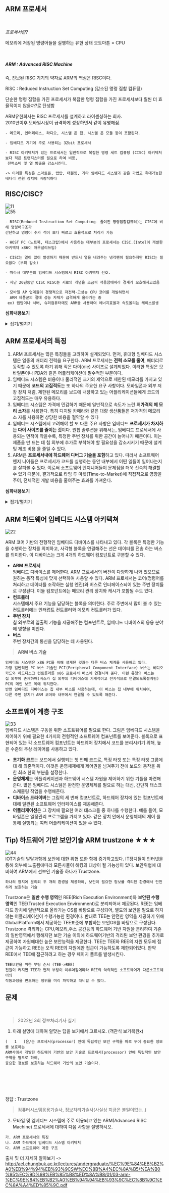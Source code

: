
## ARM 프로세서

<br>

*프로세서란?*

 메모리에 저장된 명령어들을 실행하는 유한 상태 오토마톤 = CPU

<br>

##### ARM : Advanced RISC Machine

즉, 진보된 RISC 기기의 약자로 ARM의 핵심은 RISC이다.

RISC : Reduced Instruction Set Computing (감소된 명령 집합 컴퓨팅)

단순한 명령 집합을 가진 프로세서가 복잡한 명령 집합을 가진 프로세서보다 훨씬 더 효율적이지 않을까?로 탄생함

ARM유한회사는 RISC 프로세서를 설계하고 라이센싱하는 회사.  
2010년이후 모바일시장이 급격하게 성장하면서 같이 유명해짐.


```
- 메모리, 인터페이스, 라디오, 시스템 온 칩, 시스템 온 모듈 등이 포함된다.

- 임베디드 기기에 주로 사용되는 32bit 프로세서

- RISC 아키텍처가 있는 프로세서는 일반적으로 복잡한 명령 세트 컴퓨팅 (CISC) 아키텍처보다 적은 트랜지스터를 필요로 하여 비용,
 전력소비 및 열 방출을 감소시킨다.

-> 이러한 특성은 스마트폰, 랩탑, 태블릿, 기타 임베디드 시스템과 같은 가볍고 휴대가능한 배터리 전원 장치에 바람직하다
```
## RISC/CISC?
![11](https://github.com/NoRuTnT/practice/assets/114069644/91e48154-536a-4435-9f1b-b45c087fcbc1) <br>
![55](https://github.com/jeonseongjae98/cs-study/assets/114069644/64e5e5fa-fd52-4d7f-aa38-5a2b0b50d754)


```
- RISC(Reduced Instruction Set Computing- 줄여진 명령집합컴퓨터)는 CISC에 비해 명령어구조가
간단하고 명령어 수가 적어 보다 빠르고 효율적으로 처리가 가능

- HOST PC (노트북, 데스크탑)에서 사용하는 대부분의 프로세서는 CISC.(Intel이 개발한 아키텍처 x86이 매우널리쓰임)

- CISC는 열이 많이 발생하기 때문에 반드시 열을 내려주는 냉각팬이 필요하지만 RISC는 필요없다 (부피 감소)

- 따라서 대부분의 임베디드 시스템에서 RISC 아키텍처 선호.

- 지난 20년동안 CISC RISC는 서로의 개념을 조금씩 적용함에따라 경계가 모호해지고있음

- 모바일 AP 업계들이 경쟁적으로 저전력-고성능 CPU 코어를 개발하면서
  ARM 제품군의 절대 성능 자체가 급격하게 올라가는 중
 ex) 랩탑이나 서버, 슈퍼컴퓨터에도 ARM을 사용하여 에너지효율과 속도올리는 케이스발생
```
**심화내용보기**
<details>
<summary>접기/펼치기</summary>

## RISC의 4가지 설계방식
**1. Instructions : 명령어의 복잡도를 줄여 성능을 향상**   
**명령어 RISC 프로세서**는 상대적으로 적은 수의 명령어군을 가지고 있다. 이 명령어
군은 한 사이클에 실행될 수 있는 간단한 연산들을 제공한다. 컴파일러와 프로그래머
는 간단한 명령어 몇 개를 조합하여 복잡한 연산들(예를 들어 나눗셈 연산 등)을 구현
한다. 일정한 길이의 명령어는 파이프라인 구현을 가능케 했는데, 이로써 현재의 명령
어를 해독(decode)하면서 다음 명령어를 읽어(fetch)들일 수 있게 되었다. 반면,
**CISC 프로세서**에서는 명령어의 길이가 고정되어 있지 않으며 한 명령어를 실행하는
데 많은 사이클이 소모된다.   
<br>
**2. Pipelines : 명령어 처리의 속도를 높임**   
파이프라인 명령어는 파이프라인에 의해 병렬로 실행될 수 있는 작은 단계로 쪼개져
실행된다. 이상적인 파이프라인에서는 한 사이클에 각 명령어를 한 단계씩 앞서 처리
하고, 명령어들은 한 파이프라인 단계에서 해독될 수 있다. **CISC 프로세서와 달리**,
마이크로 코드라 불리는 미니 프로그램에 의해 실행될 어떠한 명령어를 필요로 하지
않는다.     
<br>
**3. Registers : 데이터 저장을 위한 거대한 레지스터군을 제공**   
레지스터 RISC 프로세서는 거대한 레지스터군을 가지고 있으며, 이 레지스터에는
데이터와 주소가 저장될 수 있다. 레지스터들은 모든 데이터 처리 동작을 위해 사용되
는 빠른 로컬 메모리처럼 동작한다. 반면, **CISC 프로세서**는 특정 목적을 위한 전용
레지스터들을 가지고 있다.    
<br>
**4. Load-Store architecture 사용**   
로드-스토어(Load-Store) 아키텍처 프로세서는 보통 레지스터 안에 저장되어 있는
데이터를 이용하여 어떤 동작을 수행한다. 메모리에서 레지스터로 데이터를 읽어들일
때에는 로드 명령어를, 레지스터에서 메모리로 데이터를 저장할 때에는 스토어 명령
어를 사용한다. 메모리를 액세스하기 위해서는 비용이 들기 때문에, 메모리를 여러 번
액세스하는 대신, 레지스터 안에 저장되어 있는 데이터를 여러 번 사용하는 식으로,
데이터 처리 동작과 메모리 액세스를 분리하는 것이 좋다.
</details>

## ARM 프로세서의 특징
1. ARM 프로세서는 많은 특징들을 고려하여 설계되었다. 먼저, 휴대형 임베디드 시스템은
일종의 배터리 전력을 요구한다. ARM 프로세서는 **전력 소모를 줄여**, 배터리로 동작할
수 있도록 하기 위해 작은 다이(die) 사이즈로 설계되었다. 이러한 특징은 모바일폰이나
PDA와 같은 어플리케이션에 필수적인 부분이다.
2. 임베디드 시스템은 비용이나 물리적인 크기의 제약으로 제한된 메모리를 가지고 있기
때문에 **코드의 고집적도**는 또 하나의 주요한 요구 사항이다. 모바일폰과 외부 저장 장치
처럼, 제한된 메모리를 보드에 내장하고 있는 어플리케이션들에게 코드의 고집적도는
매우 유용하다.
3.  임베디드 시스템은 가격에 민감하기 때문에 일반적으로 속도가 느린 **저가격의 메
모리 소자**를 사용한다. 특히 디지털 카메라와 같은 대량 생산품들은 저가격의 메모리 소
자를 사용하면 상당한 비용을 절약할 수 있다
4. 임베디드 시스템에서 고려해야 할 또 다른 주요 사항은 임베디드 **프로세서가 차지하는
다이 사이즈를 줄이는 것**이다. 원칩 솔루션을 위해서는, 임베디드 프로세서에 사용되는
면적이 작을수록, 특정한 주변 장치를 위한 공간이 늘어나기 때문이다. 이는 제품을 만
드는 데 칩 외부에 추가로 부착해야 할 필요성을 감소시키기 때문에 설계 및 제조 비용
을 줄일 수 있다.
5. ARM은 **프로세서내에 하드웨어 디버그 기술을 포함**하고 있다. 따라서 소프트웨어 엔지
니어들은 프로세서가 코드를 실행하는 동안 내부에서 어떤 일들이 일어나는지를 살펴볼
수 있다. 이로써 소프트웨어 엔지니어들이 문제점을 더욱 신속히 해결할 수 있기 때문에,
결과적으로 타임 투 마켓(Time-to-Market)에 직접적으로 영향을 주어, 전체적인 개발
비용을 줄여주는 효과를 가져온다.

**심화내용보기**
<details>
<summary>접기/펼치기</summary>

## 임베디드 시스템을 위한 명령어 세트
- **가변 사이클로 실행되는 명령어**   
모든 ARM 명령어가 한 사이클로 실행되지는 않는다.
예를 들어, 다중 로드-스토어(multiple load-store) 명령어는 전송될 레지스터의 수
에 따라 실행 사이클이 달라진다. 데이터 전송은 연속적인 메모리 주소 상에서 이루
어질 수 있는데, 메모리를 연속적으로 액세스하는 것이 랜덤하게 메모리를 액세스하
는 것보다 더 빠르기 때문에 이런 방식의 데이터 전송은 성능을 향상시킨다. 여러 레
지스터의 전송은 일반적으로 함수의 시작과 끝에서 일어나기 때문에 이 또한 코드의
집적도를 향상시킬 수 있다. <br>
- **복잡한 명령어 처리를 위한 인라인 배럴 시프터(Inline Barrel Shifter)**   
인라인 배럴 시프터는 명령어에 의해 사용되기 전에 그 입력 레지스터 중의 하나를 미리 처리해주는
하드웨어 컴포넌트이다. 이것에 의해 코어의 성능과 코드 집적도를 향상시킬 수 있는
많은 명령어들을 포함할 수 있게 되었다. 이러한 특징에 대해서는 2, 3장에서 좀더
자세히 살펴보겠다. <br>
- **16비트 Thumb 명령어**   
ARM은 프로세서 코어에 Thumb이라는 16비트 명령어를 추가하여, ARM 코어가 16비트 명령어 또는 32비트 명령어로 실행될 수 있게 되었
다. 16비트 명령어들은 32비트 고정된 길이의 명령어에 비해 코드 집적도를 약 30%
정도 향상시켜 준다. <br>
- **조건부 실행**<br> 명령어들은 특정 조건이 만족되는 경우에만 실행될 수 있다. 이러한 특
징은 분기 명령어의 사용을 대폭 줄여 성능 향상과 코드 집적도에 향상을 가져왔다. <br>
- **DSP 확장 명령어** <br> 빠른 16×16비트의 곱셈 처리를 지원하기 위해 디지털 신호 처리
(DSP) 확장 명령어가 표준 ARM 명령어군에 추가되었다. 이로써 ARM 프로세서가
더욱 빠르게 수행될 수 있게 됨에 따라, 그동안 프로세서와 DSP를 함께 사용해오던
시스템을 대체하게 되었다. 

</details>


## ARM 하드웨어 임베디드 시스템 아키텍쳐
![22](https://github.com/jeonseongjae98/cs-study/assets/114069644/df66ce83-ac02-4269-b014-3e3af969c58f)

ARM 코어 기반의 전형적인 임베디드 디바이스를 나타내고 있다. 각 블록은 특정한 기능을 수행하는 장치를 의미하고, 사각형 블록을 연결해주는 선은 데이터를 전송
하는 버스를 의미한다. 이 디바이스는 크게 4개의 하드웨어 컴포넌트로 구분할 수 있다.
- **ARM 프로세서** <br>
임베디드 디바이스를 제어한다. ARM 프로세서의 버전이 다양하게 나와 있으므로 원하는 동작 특성에 맞게 선택하여 사용할 수 있다.
ARM 프로세서는 코어(명령어를 처리하고 데이터를 조작하는 실행 엔진)와 버스로 인터페이스되어 있는 주변 장치들로 구성된다.
이들 컴포넌트에는 메모리 관리 장치와 캐시가 포함될 수도 있다.
- **컨트롤러** <br>
시스템에서 주요 기능을 담당하는 블록을 의미한다. 주로 주변에서 많이 볼 수 있는 컨트롤러에는 인터럽트 컨트롤러와 메모리 컨트롤러가 있다.
- **주변 장치** <br>
칩 외부로의 입출력 기능을 제공해주는 컴포넌트로, 임베디드 디바이스의 응용 분야에 영향을 미친다.
- **버스** <br>
주변 장치간의 통신을 담당하는 데 사용된다.

> **ARM 버스 기술**

```
임베디드 시스템은 x86 PC를 위해 설계된 것과는 다른 버스 체계를 사용하고 있다.
가장 일반적인 PC 버스 기술인 PCI(Peripheral Component Interface) 버스는 비디오
카드와 하드디스크 컨트롤러를 x86 프로세서 버스에 연결시켜 준다. 이런 유형의 버스는
칩 외부에 존재하며(버스가 칩 외부의 디바이스에 기계적이고 전자적으로 연결되도록설계됨)
PC의 메인 보드 쪽에 위치한다.
반면 임베디드 디바이스는 칩 내부 버스를 사용하는데, 이 버스는 칩 내부에 위치하여,
다른 주변 장치가 ARM 코어와 내부에서 연결될 수 있도록 해준다.
```

## 소프트웨어 계층 구조
![33](https://github.com/NoRuTnT/practice/assets/114069644/19adc876-1018-4196-a291-5cdd42b3a189) <br>
임베디드 시스템은 구동을 위한 소프트웨어를 필요로 한다.
그림은 임베디드 시스템을 제어하기 위해 필요한 4가지의 전형적인 소프트웨어 컴포넌트를 보여준다.
블록으로 표현되어 있는 각 소프트웨어 컴포넌트는 하드웨어 장치에서 코드를 분리시키기 위해,
높은 수준의 추상 레이어를 사용하고 있다.

- **초기화 코드**는 보드에서 실행되는 첫 번째 코드로, 특정 타겟 또는 특정 타겟 그룹에 대
해 의존적이다. 이것은 운영체제에게 제어권을 넘겨주기 전에 보드의 동작을 위한 최소
한의 부분을 설정한다.
- **운영체제**는 어플리케이션과 하드웨어 시스템 자원을 제어하기 위한 기틀을 마련해준다.
많은 임베디드 시스템은 완전한 운영체제를 필요로 하는 대신, 간단히 태스크 스케줄링
작업을 수행해준다. 
- **디바이스 드라이버**는 그림의 세 번째 컴포넌트로, 하드웨어 장치에 있는 컴포넌트에
대해 일관된 소프트웨어 인터페이스를 제공해준다. 
- **어플리케이션**은 그 장치에 필요한 여러 태스크들 중 하나를 수행한다. 예를
들어, 모바일폰은 일정관리 프로그램을 가지고 있다. 같은 장치 안에서 운영체제의 제어
를 통해 실행되는 여러 어플리케이션이 있을 수 있다. 

## Tip) 하드웨어 기반 보안기술 ARM trustzone ★★★
![44](https://github.com/NoRuTnT/practice/assets/114069644/1fae84c2-ec52-4194-ae55-9d37e563f4dd) <br>
IOT기술의 발달과함께 보안에 대한 위협 또한 함께 증가하고있다.
IT장치들이 인터넷을 통해 외부에 노출됨에따라 모든사물이 해킹의 대상이 될 가능성이 있다.
보안위협에 대비하여  ARM에서 선보인 기술중 하나가 Trustzone.
```
하나의 장치에 분리되 두 개의 환경을 제공하여, 보안이 필요한 정보를 격리된 환경에서 안전하게 보호하는 기술
```
Trustzone은 **일반 수행 영역**인 REE(Rich Execution Environment)와 **보안된 수행 영역**인 TEE(Trusted Execution Environment)로 분리되어서 제공된다.
REE는 임베디드 장치에 일반적으로 올라가는 OS를 바탕으로 구성되어, 별도의 보안을 필요로 하지 않는 어플리케이션이 수행가능한 환경이다.
반대로 TEE는 안전한 영역을 제공하기 위해 GlobalPlatform에서 제공하는 TEE표준에 부합하는 보안OS를 바탕으로 구성된다.
Trustzone 격리화는 CPU,메모리,주소 공간등의 하드웨어 기반 자원을 분리하여 기존의 일반영역에서 행해지던 보안 기술 이외에 하드웨어기반의
격리된 보안 환경을 추가로 제공하여 자원에대한 높은 보안능력을 제공한다.
TEE는 TEE와 REE의 자원 모두에 접근이 가능하고 REE는 오직 REE의 자원에만 접근이 가능하도록 제한되어있다.
만약 REE에서 TEE에 접근하려고 하는 경우 페이지 폴트를 발생시킨다.
```
TEE보안을 위한 부팅 순서 (TEE->REE)
전원이 켜지면 TEE가 먼저 부팅이 이루어짐에따라 REE의 악의적인 소프트웨어가 다른소프트웨어의
작동과정을 변조하는 행위를 미리 파악하고 대비할 수 있다.
```

## 문제

<br>

> 2022년 3회 정보처리기사 실기
1. 아래 설명에 대하여 알맞는 답을 보기에서 고르시오. (객관식 보기복원x)
```
(   1   )은/는 프로세서(processor) 안에 독립적인 보안 구역을 따로 두어 중요한 정보를 보호하는
ARM사에서 개발한 하드웨어 기반의 보안 기술로 프로세서(processor) 안에 독립적인 보안 구역을 별도로 하여,
중요한 정보를 보호하는 하드웨어 기반의 보안 기술이다.
```
<br><br><br><br>

정답 : Trustzone
<br>

>컴퓨터시스템응용기술사, 정보처리기술사(사실상 지금은 볼일이없는..)
2. 모바일 및 엠베디드 시스템에 주로 이용되고 있는 ARM(Advanced RISC Machine) 프로세서에 대하여 다음 사항을 설명하시오.

```
가. ARM 프로세서의 특징
나. ARM 하드웨어 임베디드 시스템 아키텍처
다. ARM 소프트웨어 계층 구조
```


출처 및 더 자세히 알아보기 -> http://ael.chungbuk.ac.kr/lectures/undergraduate/%EC%9E%84%EB%B2%A0%EB%94%94%EB%93%9CSW%EC%8B%A4%EC%8A%B5/%EA%B0%95%EC%9D%98%EB%85%B8%ED%8A%B8/01/03-arm-%EC%9E%84%EB%B2%A0%EB%94%94%EB%93%9C%EC%8B%9C%EC%8A%A4%ED%85%9C.pdf
